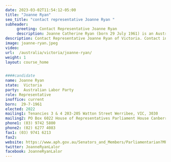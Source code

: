 ```yaml
---
date: 2023-03-02T11:54:12-05:00
title: "Joanne Ryan"
seo_title: "contact representative Joanne Ryan "
subheader:
     greeting: Contact Representative Joanne Ryan
     description: Joanne Catherine Ryan (born 29 July 1961) is an Australian politician and former schoolteacher. She is a member of the Australian Labor Party (ALP) and has served in the House of Representatives since 2013, representing the Division of Lalor in Melbourne's western suburbs. Following the election of the Albanese Labor Government, Joanne Ryan was elected Chief Government Whip in the House of Representatives. She was a primary school principal immediately prior to her election.
description: Contact Representative Joanne Ryan of Victoria. Contact information for Joanne Ryan includes email address, phone number, and mailing address.
image: joanne-ryan.jpeg
video:
url:  /australia/victoria/joanne-ryan/
weight: 1
layout: course_home


####candidate
name: Joanne Ryan
state:	Victoria
party:	Australian Labor Party
role: Representative
inoffice: current
born:  29-7-1961
elected: 2022
mailing1: Tenancies 3 & 4 203-205 Watton Street Werribee, VIC, 3030
mailing2: PO Box 6022 House of Representatives Parliament House Canberra ACT 2600
phone1:	(03) 9742 5800
phone2: (02) 6277 4083
fax1: (03) 9741 6213
fax2:
website: https://www.aph.gov.au/Senators_and_Members/Parliamentarian?MPID=249224
twitter: JoanneRyanLalor
facebook: JoanneRyanLalor
---
```

